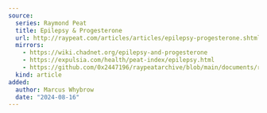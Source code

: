 ```yaml
---
source:
  series: Raymond Peat
  title: Epilepsy & Progesterone
  url: http://raypeat.com/articles/articles/epilepsy-progesterone.shtml
  mirrors:
    - https://wiki.chadnet.org/epilepsy-and-progesterone
    - https://expulsia.com/health/peat-index/epilepsy.html
    - https://github.com/0x2447196/raypeatarchive/blob/main/documents/raypeat.com/epilepsy-progesterone.md
  kind: article 
added:
  author: Marcus Whybrow
  date: "2024-08-16"
---
```

